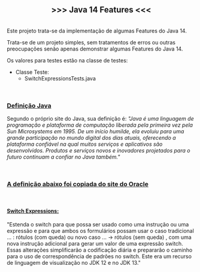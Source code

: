 <h2 style="text-align:center"><strong>&gt;&gt;&gt; Java 14 Features &lt;&lt;&lt;</strong></h2>

<p><br />
Este projeto trata-se da implementa&ccedil;&atilde;o de algumas Features do Java 14.</p>

<p>Trata-se de um projeto simples, sem tratamentos de erros ou outras preocupa&ccedil;&otilde;es sen&atilde;o apenas demonstrar algumas Features do Java 14.</p>

<p>Os valores para testes est&atilde;o na&nbsp;classe&nbsp;de testes:</p>

<ul>
	<li>Classe&nbsp;Teste:
	<ul>
		<li>SwitchExpressionsTests.java</li>
	</ul>
	</li>
</ul>

<p>&nbsp;</p>

<h3><u>Defini&ccedil;&atilde;o Java</u></h3>

<p>Segundo o pr&oacute;prio site do Java, sua defini&ccedil;&atilde;o &eacute;: <em>&quot;Java &eacute; uma linguagem de programa&ccedil;&atilde;o e plataforma de computa&ccedil;&atilde;o liberada pela primeira vez pela Sun Microsystems em 1995. De um in&iacute;cio humilde, ela evoluiu para uma grande participa&ccedil;&atilde;o no mundo digital dos dias atuais, oferecendo a plataforma confi&aacute;vel na qual muitos servi&ccedil;os e aplicativos s&atilde;o desenvolvidos. Produtos e servi&ccedil;os novos e inovadores projetados para o futuro continuam a confiar no Java tamb&eacute;m.&quot;</em></p>

<p>&nbsp;</p>

<h3><u>A definição abaixo foi copiada do <a href="https://www.oracle.com/java/technologies/javase/8-whats-new.html">site do Oracle</a></u></h3>

<p>&nbsp;</p>

<h4><strong><u>Switch Expressions:</u></strong></h4>

<p>&quot;Estenda o switch para que possa ser usado como uma instru&ccedil;&atilde;o ou uma express&atilde;o e para que ambos os formul&aacute;rios possam usar o caso tradicional ... : r&oacute;tulos (com queda) ou novo caso ... -&gt; r&oacute;tulos (sem queda) , com uma nova instru&ccedil;&atilde;o adicional para gerar um valor de uma express&atilde;o switch. Essas altera&ccedil;&otilde;es simplificar&atilde;o a codifica&ccedil;&atilde;o di&aacute;ria e preparar&atilde;o o caminho para o uso de correspond&ecirc;ncia de padr&otilde;es no switch. Este era um recurso de linguagem de visualiza&ccedil;&atilde;o no JDK 12 e no JDK 13.&quot;</p>

<p>&nbsp;</p>
